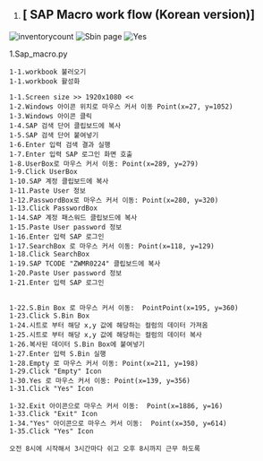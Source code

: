 1. ## [ SAP Macro work flow (Korean version)]

![inventorycount](https://user-images.githubusercontent.com/54308434/163850844-833d5b6d-e869-4eab-ac2d-9501e3d8981c.PNG)
![Sbin page](https://user-images.githubusercontent.com/54308434/163850857-74de51df-fea5-4e18-8891-d051b66ef773.PNG)
![Yes](https://user-images.githubusercontent.com/54308434/163850871-fdc52714-6669-4f83-8873-26560b613cae.PNG)

1.Sap_macro.py</br>

    1-1.workbook 불러오기
    1-1.workbook 활성화 

    1-1.Screen size >> 1920x1080 << 
    1-2.Windows 아이콘 위치로 마우스 커서 이동 Point(x=27, y=1052)
    1-3.Windows 아이콘 클릭
    1-4.SAP 검색 단어 클립보드에 복사
    1-5.SAP 검색 단어 붙여넣기
    1-6.Enter 입력 검색 결과 실행
    1-7.Enter 입력 SAP 로그인 화면 호출
    1-8.UserBox로 마우스 커서 이동: Point(x=289, y=279)
    1-9.Click UserBox
    1-10.SAP 계정 클립보드에 복사
    1-11.Paste User 정보
    1-12.PasswordBox로 마우스 커서 이동: Point(x=280, y=320)
    1-13.Click PasswordBox
    1-14.SAP 계정 패스워드 클립보드에 복사
    1-15.Paste User password 정보
    1-16.Enter 입력 SAP 로그인 
    1-17.SearchBox 로 마우스 커서 이동: Point(x=118, y=129)
    1-18.Click SearchBox
    1-19.SAP TCODE "ZWMR0224" 클립보드에 복사
    1-20.Paste User password 정보
    1-21.Enter 입력 SAP 로그인 
    
    
    1-22.S.Bin Box 로 마우스 커서 이동:  PointPoint(x=195, y=360)
    1-23.Click S.Bin Box
    1-24.시트로 부터 해당 x,y 값에 해당하는 컬럼의 데이터 가져옴
    1-25.시트로 부터 해당 x,y 값에 해당하는 컬럼의 데이터 복사
    1-26.복사된 데이터 S.Bin Box에 붙여넣기
    1-27.Enter 입력 S.Bin 실행
    1-28.Empty 로 마우스 커서 이동: Point(x=211, y=198)
    1-29.Click "Empty" Icon
    1-30.Yes 로 마우스 커서 이동: Point(x=139, y=356)
    1-31.Click "Yes" Icon

    1-32.Exit 아이콘으로 마우스 커서 이동:  Point(x=1886, y=16)
    1-33.Click "Exit" Icon
    1-34."Yes" 아이콘으로 마우스 커서 이동:  Point(x=350, y=614)
    1-35.Click "Yes" Icon

    오전 8시에 시작해서 3시간마다 쉬고 오후 8시까지 근무 하도록 